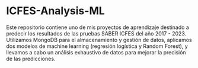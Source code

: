 # ICFES-Analysis-ML
Este repositorio contiene uno de mis proyectos de aprendizaje destinado a predecir los resultados de las pruebas SABER ICFES del año 2017 - 2023. Utilizamos MongoDB para el almacenamiento y gestión de datos, aplicamos dos modelos de machine learning (regresión logística y Random Forest), y llevamos a cabo un análisis exhaustivo de datos para mejorar la precisión de las predicciones.

